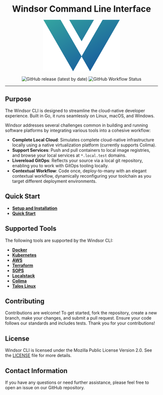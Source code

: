 <div align="center">
  <h1>Windsor Command Line Interface</h1>

  <p>
    <img src="img/windsor-logo.png" alt="Windsor CLI Logo" style="width: 50%; height: auto;">
  </p>

  <p>
    <img src="https://img.shields.io/github/v/release/windsorcli/cli" alt="GitHub release (latest by date)">
    <img src="https://img.shields.io/github/actions/workflow/status/windsorcli/cli/ci.yaml" alt="GitHub Workflow Status">
  </p>

  <hr>
</div>

## Purpose

The Windsor CLI is designed to streamline the cloud-native developer experience. Built in Go, it runs seamlessly on Linux, macOS, and Windows.

Windsor addresses several challenges common in building and running software platforms by integrating various tools into a cohesive workflow:

- **Complete Local Cloud**: Simulates complete cloud-native infrastructure locally using a native virtualization platform (currently supports Colima).
- **Support Services**: Push and pull containers to local image registries, and browse your local services at `*.local.test` domains.
- **Livereload GitOps**: Reflects your source via a local git repository, enabling you to work with GitOps tooling locally.
- **Contextual Workflow**: Code once, deploy-to-many with an elegant contextual workflow, dynamically reconfiguring your toolchain as you target different deployment environments.

## Quick Start

- **[Setup and Installation](./docs/install/install.md)**
- **[Quick Start](./docs/tutorial/quick-start.md)**

## Supported Tools

The following tools are supported by the Windsor CLI:

- [**Docker**](https://github.com/docker/docker-ce)
- [**Kubernetes**](https://github.com/kubernetes/kubernetes)
- [**AWS**](https://github.com/aws/aws-cli)
- [**Terraform**](https://github.com/hashicorp/terraform)
- [**SOPS**](https://github.com/mozilla/sops)
- [**Localstack**](https://github.com/localstack/localstack)
- [**Colima**](https://github.com/abiosoft/colima)
- [**Talos Linux**](https://github.com/siderolabs/talos)

## Contributing

Contributions are welcome! To get started, fork the repository, create a new branch, make your changes, and submit a pull request. Ensure your code follows our standards and includes tests. Thank you for your contributions!

## License

Windsor CLI is licensed under the Mozilla Public License Version 2.0. See the [LICENSE](LICENSE) file for more details.

## Contact Information

If you have any questions or need further assistance, please feel free to open an issue on our GitHub repository.
